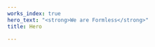 ```yaml
---
works_index: true
hero_text: "<strong>We are Formless</strong>"
title: Hero

---
```

<Hero :text="$page.frontmatter.hero_text" />
<WorksList />